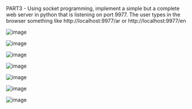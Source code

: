 PART3 - Using socket programming, implement a simple but a complete web server in  python that is listening on port 9977. The user types in the browser something like
http://localhost:9977/ar or http://localhost:9977/en

![image](https://github.com/jenin144/WEB-SERVER-in-python-/assets/151941064/2b180d23-ddbb-4a1e-9dcc-04acaa3dd6a4)



![image](https://github.com/jenin144/WEB-SERVER-in-python-/assets/151941064/958a9974-d00f-41df-b0b2-d49a79564856)


![image](https://github.com/jenin144/WEB-SERVER-in-python-/assets/151941064/cc02edab-174c-48e3-89be-08d1c85c9f9c)


![image](https://github.com/jenin144/WEB-SERVER-in-python-/assets/151941064/b2a036b4-d63b-4acf-8eec-ebd5a5a47a52)

![image](https://github.com/jenin144/WEB-SERVER-in-python-/assets/151941064/b8099f90-da21-4604-87ae-623ccb357c17)


![image](https://github.com/jenin144/WEB-SERVER-in-python-/assets/151941064/b0dd112c-3558-48ee-91b7-fe31acaa3df4)

![image](https://github.com/jenin144/WEB-SERVER-in-python-/assets/151941064/ec234434-6ed8-4d73-8c5a-a3bbb3f1d78c)



